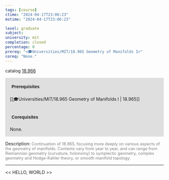 ```yaml
---
tags: [course]
ctime: "2024-04-17T23:06:23"
mstime: "2024-04-17T23:06:23"

level: graduate
subject: 
university: mit
completion: closed
percentage: 0
prereq: "<🎓Universities/MIT/18.965 Geometry of Manifolds I>"
coreq: "None."
---
```


catalog [18.966](http://student.mit.edu/catalog/m18b.html#18.966)

<span style="display: block; padding: 15px; background-color: rgb(100, 100, 100, 0.2);"><font id="m_prereq1808_0" style="display: block; font-family: Arial, sans-serif; font-weight: bold; padding: 5px">Prerequisites</font><br><span id="prereq1808_0">[[🎓Universities/MIT/18.965 Geometry of Manifolds I | 18.965]]</span></span>
<span style="display: block; padding: 15px; background-color: rgb(100, 100, 100, 0.2);"><font id="m_coreq1808_0" style="display: block; font-family: Arial, sans-serif; font-weight: bold; padding: 5px">Corequisites</font><br><span id="coreq1808_0">None.</span></span>

<font style="">Description:</font>
<font style="color: grey; font-size: 0.8rem;">Continuation of 18.965, focusing more deeply on various aspects of the geometry of manifolds. Contents vary from year to year, and can range from Riemannian geometry (curvature, holonomy) to symplectic geometry, complex geometry and Hodge-Kahler theory, or smooth manifold topology.</font>



---

<< HELLO, WORLD >>
